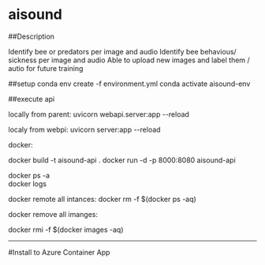 # aisound

##Description

Identify bee or predators per image and audio
Identify bee behavious/ sickness per image and audio
Able to upload new images and label them / autio for future training

##setup
conda env create -f environment.yml
conda activate aisound-env

##execute api

locally from parent:
uvicorn webapi.server:app --reload

localy from webpi:
uvicorn server:app --reload

docker:

docker build -t aisound-api .
docker run -d -p 8000:8080 aisound-api

docker ps -a  
docker logs <containerid>

docker remote all intances:
docker rm -f $(docker ps -aq)

docker remove all imanges:

docker rmi -f $(docker images -aq)

---


#Install to Azure Container App







